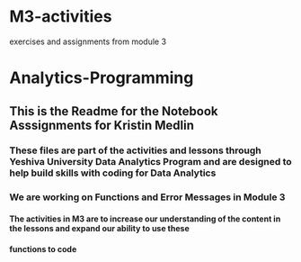 # M3-activities
exercises and assignments from module 3
# Analytics-Programming
## This is the Readme for the Notebook Asssignments for Kristin Medlin
### These files are part of the activities and lessons through Yeshiva University Data Analytics Program and are designed to help build skills with coding for Data Analytics
### We are working on Functions and Error Messages in Module 3
#### The activities in M3 are to increase our understanding of the content in the lessons and expand our ability to use these 
 
#### functions to code
